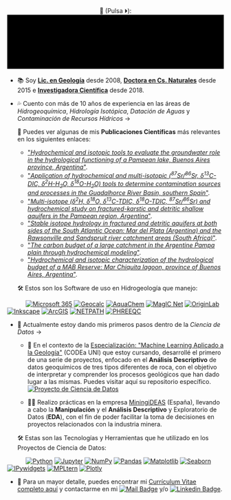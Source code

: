 <div align="center">
👋 (Pulsa ⏵️):
</div>

<div align="center">
  <img src="https://github.com/MelisaGlokGalli/MelisaGlokGalli/blob/main/images/animacionOK.gif" alt="Presentación" />
</div>

- 📚 Soy [**Lic. en Geología**](https://www.fcnym.unlp.edu.ar/grado/carreras/licenciatura-en-geologia/) desde 2008, [**Doctora en Cs. Naturales**](http://hdl.handle.net/10915/45185) desde 2015 e [**Investigadora Científica**](https://www.conicet.gov.ar/new_scp/detalle.php?id=33373&datos_academicos=yes) desde 2018.
  
- 💦 Cuento con más de 10 años de experiencia en las áreas de *Hidrogeoquímica*, *Hidrología Isotópica*, *Datación de Aguas* y *Contaminación de Recursos Hídricos* →
  
    📕 Puedes ver algunas de mis **Publicaciones Científicas** más relevantes en los siguientes enlaces:

    - ["*Hydrochemical and isotopic tools to evaluate the groundwater role in the hydrological functioning of a Pampean lake, Buenos Aires province, Argentina*"](https://doi.org/10.1080/10256016.2020.1825412).
    - ["*Application of hydrochemical and multi-isotopic (<sup>87</sup>Sr/<sup>86</sup>Sr, δ<sup>13</sup>C-DIC, δ<sup>2</sup>H-H<sub>2</sub>O, δ<sup>18</sup>O-H<sub>2</sub>O) tools to determine contamination sources and processes in the Guadalhorce River Basin, southern Spain*"](https://doi.org/10.1016/j.scitotenv.2022.154424).
    - ["*Multi-isotope (δ<sup>2</sup>H, δ<sup>18</sup>O, δ<sup>13</sup>C-TDIC, δ<sup>18</sup>O-TDIC, <sup>87</sup>Sr/<sup>86</sup>Sr) and hydrochemical study on fractured-karstic and detritic shallow aquifers in the Pampean region, Argentina*"](https://doi.org/10.1080/10256016.2020.1825412).
    - ["*Stable isotope hydrology in fractured and detritic aquifers at both sides of the South Atlantic Ocean: Mar del Plata (Argentina) and the Rawsonville and Sandspruit river catchment areas (South Africa)*"](https://doi.org/10.1016/j.jsames.2016.12.006).
    - ["*The carbon budget of a large catchment in the Argentine Pampa plain through hydrochemical modeling*"](https://doi.org/10.1016/j.scitotenv.2014.06.032).
    - ["*Hydrochemical and isotopic characterization of the hydrological budget of a MAB Reserve: Mar Chiquita lagoon, province of Buenos Aires, Argentina*"](https://doi.org/10.1007/s12665-014-3187-8).
 
  🛠️ Estos son los Software de uso en Hidrogeología que manejo:
    
&nbsp;&nbsp;&nbsp;&nbsp;&nbsp;&nbsp;&nbsp;&nbsp;&nbsp;&nbsp;&nbsp;[![Microsoft 365](https://img.shields.io/badge/-Microsoft%20365-E91E63?style=flat-square&logo=microsoft-office&logoColor=white)](https://www.microsoft.com/microsoft-365) [![Geocalc](https://img.shields.io/badge/-Geocalc-FF5722?style=flat-square&logo=geocaching&logoColor=white)](https://www.geocalconline.com/) [![AquaChem](https://img.shields.io/badge/-Aquachem-6B8E23?style=flat-square)](https://www.waterloohydrogeologic.com/products/aquachem/) [![MagIC Net](https://img.shields.io/badge/-MagIC%20Net-2E7D32?style=flat-square)](https://www.metrohm.com/es_es/service/software-center/magic-net.html) [![OriginLab](https://img.shields.io/badge/-OriginLab-20B2AA?style=flat-square&logo=origin&logoColor=white)](https://www.originlab.com/) [![Inkscape](https://img.shields.io/badge/-Inkscape-4169E1?style=flat-square&logo=inkscape&logoColor=white)](https://inkscape.org/) [![ArcGIS](https://img.shields.io/badge/-ArcGIS-3F51B5?style=flat-square&logo=arcgis&logoColor=white)](https://www.esri.com/en-us/home) [![NETPATH](https://img.shields.io/badge/-NETPATH-9C27B0?style=flat-square)](https://wwwbrr.cr.usgs.gov/projects/GWC_coupled/netpath/) [![PHREEQC](https://img.shields.io/badge/-PHREEQC-F44336?style=flat-square)](https://www.usgs.gov/software/phreeqc-version-3)

- 🚀 Actualmente estoy dando mis primeros pasos dentro de la *Ciencia de Datos* → 

     - 🌱 En el contexto de la [Especialización: "Machine Learning Aplicado a la Geología"](https://www.codeauni.com/capacitaciones/especializaciones/92/) (CODEa UNI) que estoy cursando, desarrollé el primero de una serie de proyectos, enfocado en el **Análisis Descriptivo** de datos geoquímicos de tres tipos diferentes de roca, con el objetivo de interpretar y comprender los procesos geológicos que han dado lugar a las mismas. Puedes visitar aquí su repositorio específico.
[![Proyecto de Ciencia de Datos](https://img.shields.io/badge/Repositorio-Proyecto_de_Ciencia_de_Datos-333333?style=flat-square&logo=github)](https://github.com/tu-usuario/nombre-del-repositorio-del-proyecto)

     - 👩‍💻 Realizo prácticas en la empresa [MiningiDEAS](https://www.miningideas.com/) (España), llevando a cabo la **Manipulación** y el **Análisis Descriptivo** y Exploratorio de Datos (**EDA**), con el fin de poder facilitar la toma de decisiones en proyectos relacionados con la industria minera.

    🛠️ Estas son las Tecnologías y Herramientas que he utilizado en los Proyectos de Ciencia de Datos:

&nbsp;&nbsp;&nbsp;&nbsp;&nbsp;&nbsp;&nbsp;&nbsp;&nbsp;&nbsp;&nbsp;[![Python](https://img.shields.io/badge/-Python-E91E63?style=flat-square&logo=python)](https://www.python.org/) [![Jupyter](https://img.shields.io/badge/-Jupyter-FF5722?style=flat-square&logo=jupyter)](https://jupyter.org/) [![NumPy](https://img.shields.io/badge/-NumPy-6B8E23?style=flat-square&logo=numpy&logoColor=white)](https://numpy.org/) [![Pandas](https://img.shields.io/badge/-Pandas-2E7D32?style=flat-square&logo=pandas)](https://pandas.pydata.org/) [![Matplotlib](https://img.shields.io/badge/-Matplotlib-20B2AA?style=flat-square&logo=matplotlib)](https://matplotlib.org/) [![Seaborn](https://img.shields.io/badge/-Seaborn-4169E1?style=flat-square&logo=seaborn)](https://seaborn.pydata.org/) [![IPywidgets](https://img.shields.io/badge/-IPywidgets-3F51B5?style=flat-square&logo=jupyter)](https://ipywidgets.readthedocs.io/en/stable/) [![MPLtern](https://img.shields.io/badge/-MPLtern-9C27B0?style=flat-square&logo=python&logoColor=white)](https://mpltern.readthedocs.io/en/latest/) [![Plotly](https://img.shields.io/badge/-Plotly-F44336?style=flat-square&logo=plotly)](https://plotly.com/python/)

- 📩 Para un mayor detalle, puedes encontrar mi [Currículum Vitae completo aquí]() y contactarme en mi [![Mail Badge](https://img.shields.io/badge/-GMAIL-D93025?style=flat-square&logo=Gmail&logoColor=white)](mailto:melisaglokgalli@gmail.com) y/o [![Linkedin Badge](https://img.shields.io/badge/-LINKEDIN-0A66C2?style=flat-square&logo=Linkedin&logoColor=white&link=https://www.linkedin.com/in/karthiknedunchezhiyan/)](https://www.linkedin.com/in/melisa-glok-galli-098225236/).




